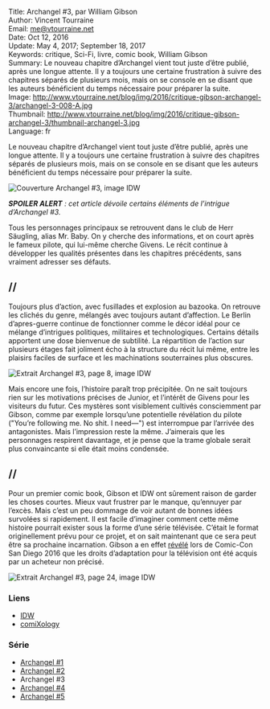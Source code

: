Title:     Archangel #3, par William Gibson  
Author:    Vincent Tourraine  
Email:     me@vtourraine.net  
Date:      Oct 12, 2016  
Update:    May 4, 2017; September 18, 2017  
Keywords:  critique, Sci-Fi, livre, comic book, William Gibson    
Summary:   Le nouveau chapitre d’Archangel vient tout juste d’être publié, après une longue attente. Il y a toujours une certaine frustration à suivre des chapitres séparés de plusieurs mois, mais on se console en se disant que les auteurs bénéficient du temps nécessaire pour préparer la suite.  
Image:     http://www.vtourraine.net/blog/img/2016/critique-gibson-archangel-3/archangel-3-008-A.jpg  
Thumbnail: http://www.vtourraine.net/blog/img/2016/critique-gibson-archangel-3/thumbnail-archangel-3.jpg  
Language:  fr  

Le nouveau chapitre d’Archangel vient tout juste d’être publié, après une longue attente. Il y a toujours une certaine frustration à suivre des chapitres séparés de plusieurs mois, mais on se console en se disant que les auteurs bénéficient du temps nécessaire pour préparer la suite.

![Couverture Archangel #3, image IDW](http://www.vtourraine.net/blog/img/2016/critique-gibson-archangel-3/archangel-3-001.jpg)

_**SPOILER ALERT** : cet article dévoile certains éléments de l’intrigue d’Archangel #3._

Tous les personnages principaux se retrouvent dans le club de Herr Säugling, alias Mr. Baby. On y cherche des informations, et on court après le fameux pilote, qui lui-même cherche Givens. Le récit continue à développer les qualités présentes dans les chapitres précédents, sans vraiment adresser ses défauts.

## //

Toujours plus d’action, avec fusillades et explosion au bazooka. On retrouve les clichés du genre, mélangés avec toujours autant d’affection. Le Berlin d’apres-guerre continue de fonctionner comme le décor idéal pour ce mélange d’intrigues politiques, militaires et technologiques. Certains détails apportent une dose bienvenue de subtilité. La répartition de l’action sur plusieurs étages fait joliment écho à la structure du récit lui même, entre les plaisirs faciles de surface et les machinations souterraines plus obscures.

![Extrait Archangel #3, page 8, image IDW](http://www.vtourraine.net/blog/img/2016/critique-gibson-archangel-3/archangel-3-008-A.jpg)

Mais encore une fois, l’histoire paraît trop précipitée. On ne sait toujours rien sur les motivations précises de Junior, et l’intérêt de Givens pour les visiteurs du futur. Ces mystères sont visiblement cultivés consciemment par Gibson, comme par exemple lorsqu’une potentielle révélation du pilote ("You’re following me. No shit. I need—") est interrompue par l’arrivée des antagonistes. Mais l’impression reste la même. J’aimerais que les personnages respirent davantage, et je pense que la trame globale serait plus convaincante si elle était moins condensée.

## //

Pour un premier comic book, Gibson et IDW ont sûrement raison de garder les choses courtes. Mieux vaut frustrer par le manque, qu’ennuyer par l’excès. Mais c’est un peu dommage de voir autant de bonnes idées survolées si rapidement. Il est facile d’imaginer comment cette même histoire pourrait exister sous la forme d’une série télévisée. C’était le format originellement prévu pour ce projet, et on sait maintenant que ce sera peut être sa prochaine incarnation. Gibson a en effet [révélé](https://twitter.com/GreatDismal/status/761813928158429184) lors de Comic-Con San Diego 2016 que les droits d’adaptation pour la télévision ont été acquis par un acheteur non précisé.

![Extrait Archangel #3, page 24, image IDW](http://www.vtourraine.net/blog/img/2016/critique-gibson-archangel-3/archangel-3-024-B.jpg)


### Liens

- [IDW](http://www.idwpublishing.com/product/archangel-3/)
- [comiXology](https://www.comixology.com/Archangel-3-of-5/digital-comic/432797)

### Série

- [Archangel #1](http://www.vtourraine.net/blog/2016/critique-gibson-archangel-1)
- [Archangel #2](http://www.vtourraine.net/blog/2016/critique-gibson-archangel-2)
- Archangel #3
- [Archangel #4](http://www.vtourraine.net/blog/2017/critique-gibson-archangel-4)
- [Archangel #5](http://www.vtourraine.net/blog/2017/critique-gibson-archangel-5)
